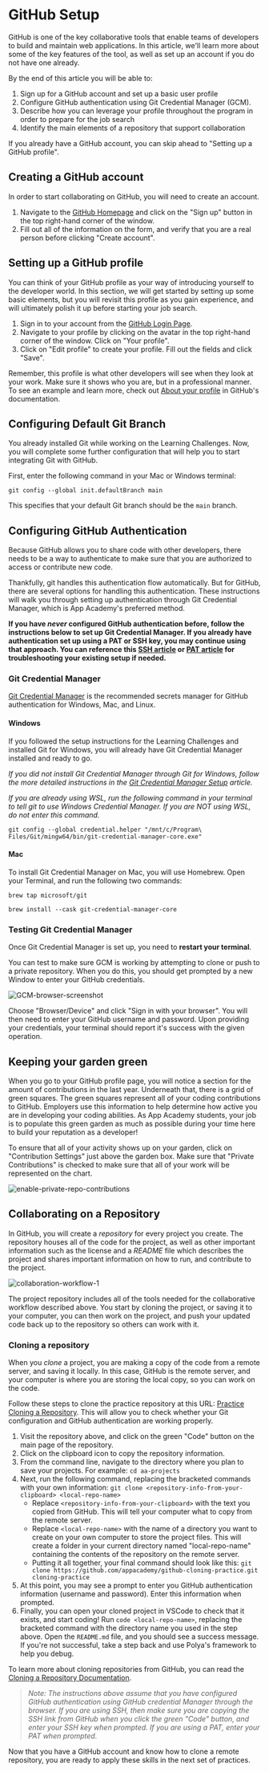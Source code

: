 # GitHub Setup

GitHub is one of the key collaborative tools that enable
teams of developers to build and maintain web applications. In this article,
we'll learn more about some of the key features of the tool, as well as set up
an account if you do not have one already.

By the end of this article you will be able to:

1. Sign up for a GitHub account and set up a basic user profile
2. Configure GitHub authentication using Git Credential Manager (GCM).
3. Describe how you can leverage your profile throughout the program in order to
   prepare for the job search
4. Identify the main elements of a repository that support collaboration

If you already have a GitHub account, you can skip ahead to "Setting up a GitHub
profile".

## Creating a GitHub account

In order to start collaborating on GitHub, you will need to create an account.

1. Navigate to the [GitHub Homepage] and click on the "Sign up" button in the
   top right-hand corner of the window.
1. Fill out all of the information on the form, and verify that you are a real
   person before clicking "Create account".

## Setting up a GitHub profile

You can think of your GitHub profile as your way of introducing yourself to the
developer world. In this section, we will get started by setting up some basic
elements, but you will revisit this profile as you gain experience, and will
ultimately polish it up before starting your job search.

1. Sign in to your account from the [GitHub Login Page].
1. Navigate to your profile by clicking on the avatar in the top right-hand
   corner of the window. Click on "Your profile".
1. Click on "Edit profile" to create your profile. Fill out the fields and click
   "Save".

Remember, this profile is what other developers will see when they look at your
work. Make sure it shows who you are, but in a professional manner. To see an
example and learn more, check out [About your profile] in GitHub's
documentation.

## Configuring Default Git Branch

You already installed Git while working on the Learning Challenges. Now, you
will complete some further configuration that will help you to start integrating
Git with GitHub.

First, enter the following command in your Mac or Windows terminal:

```shell
git config --global init.defaultBranch main
```

This specifies that your default Git branch should be the `main` branch.

## Configuring GitHub Authentication

Because GitHub allows you to share code with other developers, there needs to be
a way to authenticate to make sure that you are authorized to access or
contribute new code.

Thankfully, git handles this authentication flow automatically. But for GitHub,
there are several options for handling this authentication. These instructions
will walk you through setting up authentication through Git Credential Manager,
which is App Academy's preferred method.

__If you have _never_ configured GitHub authentication before, follow the
instructions below to set up Git Credential Manager. If you already have
authentication set up using a PAT or SSH key, you may continue using that
approach. You can reference this [SSH article] or [PAT article] for
troubleshooting your existing setup if needed.__

### Git Credential Manager

[Git Credential Manager] is the recommended secrets manager for GitHub authentication for Windows, Mac, and Linux.

#### Windows

If you followed the setup instructions for the Learning Challenges and installed Git for Windows, you will already have Git Credential Manager installed and ready to go.

_If you did not install Git Credential Manager through Git for Windows, follow the more detailed instructions in the [Git Credential Manager Setup] article._

_If you are already using WSL, run the following command in your terminal to tell git to
use Windows Credential Manager. If you are NOT using WSL, do not enter this
command._

```shell
git config --global credential.helper "/mnt/c/Program\ Files/Git/mingw64/bin/git-credential-manager-core.exe"
```

#### Mac

To install Git Credential Manager on Mac, you will use Homebrew. Open your Terminal, and run the following two commands:

```shell
brew tap microsoft/git

brew install --cask git-credential-manager-core
```

### Testing Git Credential Manager

Once Git Credential Manager is set up, you need to **restart your terminal**.

You can test to make sure GCM is working by attempting to clone or push to a
private repository. When you do this, you should get prompted by a new Window to
enter your GitHub credentials.

![GCM-browser-screenshot]

Choose "Browser/Device" and click "Sign in with your browser". You will then
need to enter your GitHub username and password. Upon providing your
credentials, your terminal should report it's success with the given operation.


## Keeping your garden green

When you go to your GitHub profile page, you will notice a section for the
amount of contributions in the last year. Underneath that, there is a grid of
green squares. The green squares represent all of your coding contributions to
GitHub. Employers use this information to help determine how active you are in
developing your coding abilities. As App Academy students, your job is to
populate this green garden as much as possible during your time here to build
your reputation as a developer!

To ensure that all of your activity shows up on your garden, click on
"Contribution Settings" just above the garden box. Make sure that "Private
Contributions" is checked to make sure that all of your work will be represented
on the chart.

![enable-private-repo-contributions]

## Collaborating on a Repository

In GitHub, you will create a _repository_ for every project you create. The
repository houses all of the code for the project, as well as other important
information such as the license and a _README_ file which describes the project
and shares important information on how to run, and contribute to the project.

![collaboration-workflow-1]

The project repository includes all of the tools needed for the collaborative
workflow described above. You start by cloning the project, or saving it to your
computer, you can then work on the project, and push your updated code back up
to the repository so others can work with it.

### Cloning a repository

When you _clone_ a project, you are making a copy of the code from a remote
server, and saving it locally. In this case, GitHub is the remote server, and
your computer is where you are storing the local copy, so you can work on the
code.

Follow these steps to clone the practice repository at this URL: [Practice
Cloning a Repository]. This will allow you to check whether your Git
configuration and GitHub authentication are working properly.

1. Visit the repository above, and click on the green "Code" button on the main
   page of the repository.
2. Click on the clipboard icon to copy the repository information.
3. From the command line, navigate to the directory where you plan to save your
   projects. For example: `cd aa-projects`
4. Next, run the following command, replacing the bracketed commands with your
   own information: `git clone <repository-info-from-your-clipboard>
   <local-repo-name>`
   - Replace `<repository-info-from-your-clipboard>` with the text you copied
     from GitHub. This will tell your computer what to copy from the remote
     server.
   - Replace `<local-repo-name>` with the name of a directory you want to create
     on your own computer to store the project files. This will create a folder
     in your current directory named "local-repo-name" containing the contents
     of the repository on the remote server.
   - Putting it all together, your final command should look like this: `git
     clone https://github.com/appacademy/github-cloning-practice.git
     cloning-practice`
5. At this point, you may see a prompt to enter you GitHub authentication
   information (username and password). Enter this information when
   prompted.
6. Finally, you can open your cloned project in VSCode to check that it exists,
   and start coding! Run `code <local-repo-name>`, replacing the bracketed
   command with the directory name you used in the step above. Open the
   `README.md` file, and you should see a success message. If you're not
   successful, take a step back and use Polya's framework to help you debug.

To learn more about cloning repositories from GitHub, you can read the [Cloning
a Repository Documentation].

> _Note: The instructions above assume that you have configured GitHub
> authentication using GitHub credential Manager through the browser. If you are
> using SSH, then make sure you are copying the SSH link from GitHub when you
> click the green "Code" button, and enter your SSH key when prompted. If you
> are using a PAT, enter your PAT when prompted._

Now that you have a GitHub account and know how to clone a remote repository,
you are ready to apply these skills in the next set of practices.

[GitHub Homepage]: https://github.com/
[GitHub Login Page]:
https://github.com/login
[Cloning a Repository Documentation]:
https://docs.github.com/en/github/creating-cloning-and-archiving-repositories/cloning-a-repository
[enable-private-repo-contributions]:
https://appacademy-open-assets.s3-us-west-1.amazonaws.com/Modular-Curriculum/content/git/assets/enable-private-repo-contributions.gif
[About your profile]:
https://docs.github.com/en/github/setting-up-and-managing-your-github-profile/about-your-profile
[Practice Cloning a Repository]:
https://github.com/appacademy/github-cloning-practice
[collaboration-workflow-1]:
https://appacademy-open-assets.s3-us-west-1.amazonaws.com/Module-Solo-Prep-Work/assets/Collaboration-workflow-1.png
[PAT]: https://github.com/settings/tokens
[SSH article]: https://hackmd.io/@AgDXdHgSSPKsJIhCxlaTuA/BJtNu88fF
[Git Credential Manager]: https://github.com/GitCredentialManager/git-credential-manager
[GCM assets documentation]: https://github.com/GitCredentialManager/git-credential-manager/releases/tag/v2.0.785
[Git Credential Manager Setup]: https://github.com/appacademy/practice-for-SETUP-swe-online-setup/blob/main/setup-resources/git-credential-manager.md
[PAT article]: https://github.com/appacademy/practice-for-SETUP-swe-online-setup/blob/main/setup-resources/setting-up-pat.md 
[GCM-browser-screenshot]: https://appacademy-open-assets.s3.us-west-1.amazonaws.com/Modular-Curriculum/content/setup/07-gcm-browser.png
